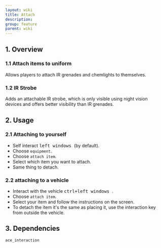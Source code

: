 ```yaml
---
layout: wiki
title: Attach
description: 
group: feature
parent: wiki
---
```


## 1. Overview

### 1.1 Attach items to uniform
Allows players to attach IR grenades and chemlights to themselves.


### 1.2 IR Strobe
Adds an attachable IR strobe, which is only visible using night vision devices and offers better visibility than IR grenades.


## 2. Usage

### 2.1 Attaching to yourself
- Self interact <kbd> left windows </kbd> (by default).
- Choose `equipment`.
- Choose `attach item`.
- Select which item you want to attach.
- Same thing to detach.

### 2.2 attaching to a vehicle
- Interact with the vehicle <kbd> ctrl+left windows </kbd>.
- Choose `attach item`.
- Select your item and follow the instructions on the screen.
- To detach the item it's the same as placing it, use the interaction key from outside the vehicle.


## 3. Dependencies

`ace_interaction`
